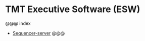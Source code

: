 # TMT Executive Software (ESW)

@@@ index
- [Sequencer-server](sequencer/server/sequencer-server.md)
@@@
